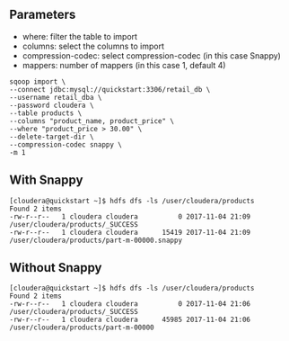 ## Parameters 
- where: filter the table to import
- columns: select the columns to import
- compression-codec: select compression-codec (in this case Snappy)
- mappers: number of mappers (in this case 1, default 4)

```Shell
sqoop import \
--connect jdbc:mysql://quickstart:3306/retail_db \
--username retail_dba \
--password cloudera \
--table products \
--columns "product_name, product_price" \
--where "product_price > 30.00" \
--delete-target-dir \
--compression-codec snappy \
-m 1
```

## With Snappy
```Shell
[cloudera@quickstart ~]$ hdfs dfs -ls /user/cloudera/products
Found 2 items
-rw-r--r--   1 cloudera cloudera          0 2017-11-04 21:09 /user/cloudera/products/_SUCCESS
-rw-r--r--   1 cloudera cloudera      15419 2017-11-04 21:09 /user/cloudera/products/part-m-00000.snappy
```

## Without Snappy
```Shell
[cloudera@quickstart ~]$ hdfs dfs -ls /user/cloudera/products
Found 2 items
-rw-r--r--   1 cloudera cloudera          0 2017-11-04 21:06 /user/cloudera/products/_SUCCESS
-rw-r--r--   1 cloudera cloudera      45985 2017-11-04 21:06 /user/cloudera/products/part-m-00000
```
